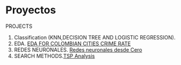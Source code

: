 # Proyectos
 PROJECTS
1. Classification (KNN,DECISION TREE AND LOGISTIC REGRESSION). [](https://github.com/Naigel270/Proyectos/blob/main/Classification/Metodos_de_clasificaci%C3%B3n.ipynb)
2. EDA. [EDA FOR COLOMBIAN CITIES CRIME RATE](https://github.com/Naigel270/Proyectos/blob/main/EDA/EDA_.ipynb)
3. REDES NEURONALES. [Redes neuronales desde Cero](https://github.com/Naigel270/Proyectos/blob/main/Neural%20Networks/Neural%20From%20Scratch.py)
4. SEARCH METHODS.[TSP Analysis](https://github.com/Naigel270/Proyectos/tree/main/Otros)

